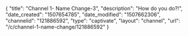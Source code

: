 {
    "title": "Channel 1- Name Change-3",
    "description": "How do you do?!",
    "date_created": "1507654785",
    "date_modified": "1507662306",
    "channelid": "121886592",
    "type": "captivate",
    "layout": "channel",
    "url": "\/c\/channel-1-name-change\/121886592"
}